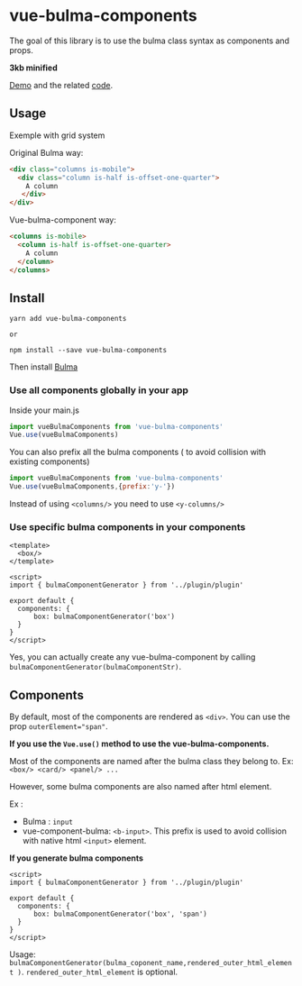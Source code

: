 # vue-bulma-components
The goal of this library is to use the bulma class syntax as components and props.

**3kb minified**

[Demo](https://vouill.github.io/vue-bulma-components/) and the related [code](https://github.com/vouill/vue-bulma-components/tree/master/src/example).


## Usage
Exemple with grid system

Original Bulma way:

``` html
<div class="columns is-mobile">
  <div class="column is-half is-offset-one-quarter">
    A column 
   </div>
</div>
```

Vue-bulma-component way:
```html
<columns is-mobile>
  <column is-half is-offset-one-quarter>
    A column
  </column>
</columns>
```

## Install

```shell
yarn add vue-bulma-components

or 

npm install --save vue-bulma-components
```

Then install [Bulma](http://bulma.io/documentation/overview/start/)
### Use all components globally in your app
Inside your main.js

```javascript
import vueBulmaComponents from 'vue-bulma-components'
Vue.use(vueBulmaComponents)
```

You can also prefix all the bulma components ( to avoid collision with existing components)
 
 ```javascript
 import vueBulmaComponents from 'vue-bulma-components'
 Vue.use(vueBulmaComponents,{prefix:'y-'})
 ```
 
 Instead of using `<columns/>` you need to use `<y-columns/>`
### Use specific bulma components in your components

```
<template>
  <box/>
</template>

<script>
import { bulmaComponentGenerator } from '../plugin/plugin'

export default {
  components: {
      box: bulmaComponentGenerator('box')
  }
}
</script>
```

Yes, you can actually create any vue-bulma-component by calling `bulmaComponentGenerator(bulmaComponentStr)`.

## Components

By default, most of the components are rendered as `<div>`. You can use the prop `outerElement="span"`.

**If you use the `Vue.use()` method to use the vue-bulma-components.**
 
Most of the components are named after the bulma class they belong to.
Ex: `<box/> <card/> <panel/> ...`

However, some bulma components are also named after html element.

Ex : 
- Bulma : `input`
- vue-component-bulma: `<b-input>`. This prefix is used to avoid collision with native html `<input>` element.

**If you generate bulma components**

```
<script>
import { bulmaComponentGenerator } from '../plugin/plugin'

export default {
  components: {
      box: bulmaComponentGenerator('box', 'span')
  }
}
</script>
```

Usage: `bulmaComponentGenerator(bulma_coponent_name,rendered_outer_html_element )`. `rendered_outer_html_element` is optional.




